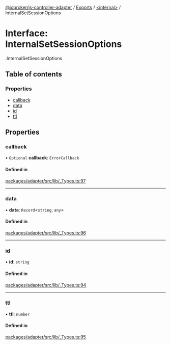 [@iobroker/js-controller-adapter](../README.md) / [Exports](../modules.md) / [<internal\>](../modules/internal_.md) / InternalSetSessionOptions

# Interface: InternalSetSessionOptions

[<internal>](../modules/internal_.md).InternalSetSessionOptions

## Table of contents

### Properties

- [callback](internal_.InternalSetSessionOptions.md#callback)
- [data](internal_.InternalSetSessionOptions.md#data)
- [id](internal_.InternalSetSessionOptions.md#id)
- [ttl](internal_.InternalSetSessionOptions.md#ttl)

## Properties

### callback

• `Optional` **callback**: `ErrorCallback`

#### Defined in

[packages/adapter/src/lib/_Types.ts:97](https://github.com/ioBroker/ioBroker.js-controller/blob/bf8adb77/packages/adapter/src/lib/_Types.ts#L97)

___

### data

• **data**: `Record`<`string`, `any`\>

#### Defined in

[packages/adapter/src/lib/_Types.ts:96](https://github.com/ioBroker/ioBroker.js-controller/blob/bf8adb77/packages/adapter/src/lib/_Types.ts#L96)

___

### id

• **id**: `string`

#### Defined in

[packages/adapter/src/lib/_Types.ts:94](https://github.com/ioBroker/ioBroker.js-controller/blob/bf8adb77/packages/adapter/src/lib/_Types.ts#L94)

___

### ttl

• **ttl**: `number`

#### Defined in

[packages/adapter/src/lib/_Types.ts:95](https://github.com/ioBroker/ioBroker.js-controller/blob/bf8adb77/packages/adapter/src/lib/_Types.ts#L95)
